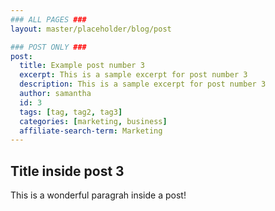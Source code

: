 ```yaml
---
### ALL PAGES ###
layout: master/placeholder/blog/post

### POST ONLY ###
post:
  title: Example post number 3
  excerpt: This is a sample excerpt for post number 3
  description: This is a sample excerpt for post number 3
  author: samantha
  id: 3
  tags: [tag, tag2, tag3]
  categories: [marketing, business]
  affiliate-search-term: Marketing
---
```


## Title inside post 3
This is a wonderful paragrah inside a post!
